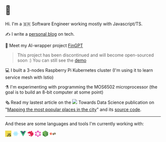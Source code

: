 # 🤠

Hi. I'm a 🇧🇷 Software Engineer working mostly with Javascript/TS.

✍️ I write a [personal blog](https://mrmorais.github.io/) on tech.

🤖 Meet my AI-wrapper project [FinGPT](https://fingpt-app-git-main-mrmorais.vercel.app/)
  > This project has been discontinued and will become open-sourced soon :) You can still see the [demo](https://fingpt-app-git-main-mrmorais.vercel.app/)

💻 I built a 3-nodes Raspberry Pi Kubernetes cluster (I'm using it to learn service mesh with Istio)

⚗️ I'm experimenting with programming the MOS6502 microprocessor (the goal is to build an 8-bit computer at some point)

🗞️ Read my lastest article on the <img height="20" src="https://cdn-images-1.medium.com/v2/resize:fill:36:36/1*CJe3891yB1A1mzMdqemkdg.jpeg" /> Towards Data Science publication on "[Mapping the most popular places in the city](https://towardsdatascience.com/mapping-the-most-popular-places-in-the-city-1cd0737e7023)" and its [source code](https://github.com/mrmorais/behavior-map-natal).

---

And these are some languages and tools I'm currently working with: 

<code><img height="20" src="https://raw.githubusercontent.com/github/explore/80688e429a7d4ef2fca1e82350fe8e3517d3494d/topics/javascript/javascript.png"></code>
<code><img height="20" src="https://raw.githubusercontent.com/github/explore/80688e429a7d4ef2fca1e82350fe8e3517d3494d/topics/react/react.png"></code>
<code><img height="20" src="https://raw.githubusercontent.com/github/explore/80688e429a7d4ef2fca1e82350fe8e3517d3494d/topics/vue/vue.png"></code>
<code><img height="20" src="https://raw.githubusercontent.com/github/explore/main/topics/nestjs/nestjs.png"></code>
<code><img height="20" src="https://raw.githubusercontent.com/github/explore/5c058a388828bb5fde0bcafd4bc867b5bb3f26f3/topics/graphql/graphql.png"></code>
<code><img height="20" src="https://raw.githubusercontent.com/github/explore/80688e429a7d4ef2fca1e82350fe8e3517d3494d/topics/nodejs/nodejs.png"></code>
<code><img height="20" src="https://raw.githubusercontent.com/github/explore/80688e429a7d4ef2fca1e82350fe8e3517d3494d/topics/git/git.png"></code>
